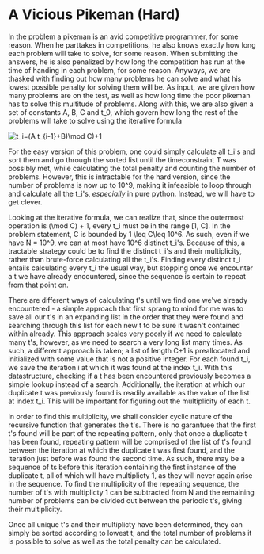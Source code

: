 # A Vicious Pikeman (Hard)

In the problem a pikeman is an avid competitive programmer, for some reason. When he parttakes in competitions, he also knows exactly how long each problem will take to solve, for some reason. When submitting the answers, he is also penalized by how long the competition has run at the time of handing in each problem, for some reason. Anyways, we are thasked with finding out how many problems he can solve and what his lowest possible penalty for solving them will be. As input, we are given how many problems are on the test, as well as how long time the poor pikeman has to solve this multitude of problems. Along with this, we are also given a set of constants A, B, C and t_0, which govern how long the rest of the problems will take to solve using the iterative formula

<img src="https://latex.codecogs.com/svg.image?t_i=(A&space;t_{i-1}&plus;B)\mod&space;C)&plus;1" title="t_i=(A t_{i-1}+B)\mod C)+1" />

For the easy version of this problem, one could simply calculate all t_i's and sort them and go through the sorted list until the timeconstraint T was possibly met, while calculating the total penalty and counting the number of problems. However, this is intractable for the hard version, since the number of problems is now up to 10^9, making it infeasible to loop through and calculate all the t_i's, *especially* in pure python. Instead, we will have to get clever.

Looking at the iterative formula, we can realize that, since the outermost operation is (\mod C) + 1, every t_i must be in the range [1, C]. In the problem statement, C is bounded by 1 \leq C\leq 10^6. As such, even if we have N = 10^9, we can at most have 10^6 distinct t_i's. Because of this, a tractable strategy could be to find the distinct t_i's and their multiplicity, rather than brute-force calculating all the t_i's.
Finding every distinct t_i entails calculating every t_i the usual way, but stopping once we encounter a t we have already encountered, since the sequence is certain to repeat from that point on.

There are different ways of calculating t's until we find one we've already encountered - a simple approach that first sprang to mind for me was to save all our t's in an expanding list in the order that they were found and searching through this list for each new t to be sure it wasn't contained within already. This approach scales very poorly if we need to calculate many t's, however, as we need to search a very long list many times. As such, a different approach is taken; a list of length C+1 is preallocated and initialized with some value that is not a positive integer. For each found t_i, we save the iteration i at which it was found at the index t_i. With this datastructure, checking if a t has been encountered previously becomes a simple lookup instead of a search. Additionally, the iteration at which our duplicate t was previously found is readily available as the value of the list at index t_i. This will be important for figuring out the multiplicity of each t.

In order to find this multiplicity, we shall consider cyclic nature of the recursive function that generates the t's. There is no garantuee that the first t's found will be part of the repeating pattern, only that once a duplicate t has been found, repeating pattern will be comprised of the list of t's found between the iteration at which the duplicate t was first found, and the iteration just before was found the second time. As such, there may be a sequence of ts before this iteration containing the first instance of the duplicate t, all of which will have multiplicty 1, as they will never again arise in the sequence. To find the multiplicity of the repeating sequence, the number of t's with multiplicty 1 can be subtracted from N and the remaining number of problems can be divided out between the periodic t's, giving their multiplicity.

Once all unique t's and their multiplicty have been determined, they can simply be sorted according to lowest t, and the total number of problems it is possible to solve as well as the total penalty can be calculated.

